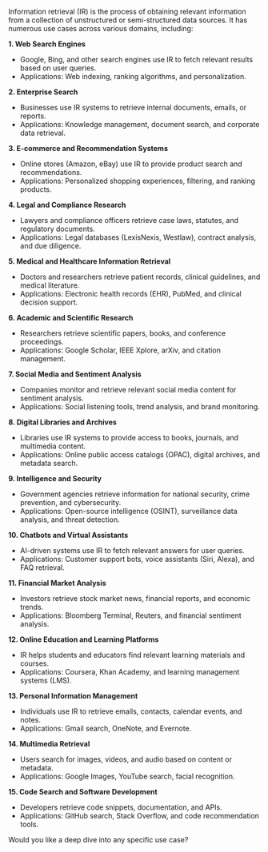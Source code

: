 Information retrieval (IR) is the process of obtaining relevant information from a collection of unstructured or semi-structured data sources. It has numerous use cases across various domains, including:

**1\. Web Search Engines**

* Google, Bing, and other search engines use IR to fetch relevant results based on user queries.  
* Applications: Web indexing, ranking algorithms, and personalization.

**2\. Enterprise Search**

* Businesses use IR systems to retrieve internal documents, emails, or reports.  
* Applications: Knowledge management, document search, and corporate data retrieval.

**3\. E-commerce and Recommendation Systems**

* Online stores (Amazon, eBay) use IR to provide product search and recommendations.  
* Applications: Personalized shopping experiences, filtering, and ranking products.

**4\. Legal and Compliance Research**

* Lawyers and compliance officers retrieve case laws, statutes, and regulatory documents.  
* Applications: Legal databases (LexisNexis, Westlaw), contract analysis, and due diligence.

**5\. Medical and Healthcare Information Retrieval**

* Doctors and researchers retrieve patient records, clinical guidelines, and medical literature.  
* Applications: Electronic health records (EHR), PubMed, and clinical decision support.

**6\. Academic and Scientific Research**

* Researchers retrieve scientific papers, books, and conference proceedings.  
* Applications: Google Scholar, IEEE Xplore, arXiv, and citation management.

**7\. Social Media and Sentiment Analysis**

* Companies monitor and retrieve relevant social media content for sentiment analysis.  
* Applications: Social listening tools, trend analysis, and brand monitoring.

**8\. Digital Libraries and Archives**

* Libraries use IR systems to provide access to books, journals, and multimedia content.  
* Applications: Online public access catalogs (OPAC), digital archives, and metadata search.

**9\. Intelligence and Security**

* Government agencies retrieve information for national security, crime prevention, and cybersecurity.  
* Applications: Open-source intelligence (OSINT), surveillance data analysis, and threat detection.

**10\. Chatbots and Virtual Assistants**

* AI-driven systems use IR to fetch relevant answers for user queries.  
* Applications: Customer support bots, voice assistants (Siri, Alexa), and FAQ retrieval.

**11\. Financial Market Analysis**

* Investors retrieve stock market news, financial reports, and economic trends.  
* Applications: Bloomberg Terminal, Reuters, and financial sentiment analysis.

**12\. Online Education and Learning Platforms**

* IR helps students and educators find relevant learning materials and courses.  
* Applications: Coursera, Khan Academy, and learning management systems (LMS).

**13\. Personal Information Management**

* Individuals use IR to retrieve emails, contacts, calendar events, and notes.  
* Applications: Gmail search, OneNote, and Evernote.

**14\. Multimedia Retrieval**

* Users search for images, videos, and audio based on content or metadata.  
* Applications: Google Images, YouTube search, facial recognition.

**15\. Code Search and Software Development**

* Developers retrieve code snippets, documentation, and APIs.  
* Applications: GitHub search, Stack Overflow, and code recommendation tools.

Would you like a deep dive into any specific use case?


